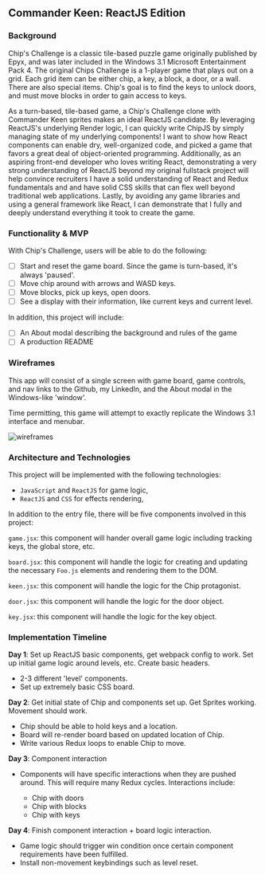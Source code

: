 ## Commander Keen:  ReactJS Edition

### Background

Chip's Challenge is a classic tile-based puzzle game originally published by Epyx, and was later included in the Windows 3.1 Microsoft Entertainment Pack 4.    The original Chips Challenge is a 1-player game that plays out on a grid.  Each grid item can be either chip, a key, a block, a door, or a wall.  There are also special items.
Chip's goal is to find the keys to unlock doors, and must move blocks in order to gain access to keys.

As a turn-based, tile-based game, a Chip's Challenge clone with Commander Keen sprites makes an ideal ReactJS candidate. By leveraging ReactJS's underlying Render logic, I can quickly write ChipJS by simply managing state of my underlying components! I want to show how React components can enable dry, well-organized code, and picked a game that favors a great deal of object-oriented programming.  Additionally, as an aspiring front-end developer who loves writing React, demonstrating a very strong understanding of ReactJS beyond my original fullstack project will help convince recruiters I have a solid understanding of React and Redux fundamentals and and have solid CSS skills that can flex well beyond traditional web applications. Lastly, by avoiding any game libraries and using a general framework like React, I can demonstrate that I fully and deeply understand everything it took to create the game.

### Functionality & MVP  

With Chip's Challenge, users will be able to do the following:

- [ ] Start and reset the game board.  Since the game is turn-based, it's always 'paused'.
- [ ] Move chip around with arrows and WASD keys.
- [ ] Move blocks, pick up keys, open doors.
- [ ] See a display with their information, like current keys and current level.

In addition, this project will include:

- [ ] An About modal describing the background and rules of the game
- [ ] A production README

### Wireframes

This app will consist of a single screen with game board, game controls, and nav links to the Github, my LinkedIn,
and the About modal in the Windows-like 'window'.

Time permitting, this game will attempt to exactly replicate the Windows 3.1 interface and menubar.

![wireframes](https://upload.wikimedia.org/wikipedia/en/f/f7/Chip%27s_Challenge.png)

### Architecture and Technologies


This project will be implemented with the following technologies:

- `JavaScript` and `ReactJS` for game logic,
- `ReactJS` and `CSS` for effects rendering,

In addition to the entry file, there will be five components involved in this project:

`game.jsx`: this component will hander overall game logic including tracking keys, the global store, etc.

`board.jsx`: this component will handle the logic for creating and updating the necessary `Foo.js` elements and rendering them to the DOM.

`keen.jsx`: this component will handle the logic for the Chip protagonist.

`door.jsx`: this component will handle the logic for the door object.

`key.jsx`: this component will handle the logic for the key object.


### Implementation Timeline

**Day 1**: Set up ReactJS basic components, get webpack config to work.  Set up initial game logic around levels, etc. Create basic headers.

- 2-3 different 'level' components.
- Set up extremely basic CSS board.

**Day 2**: Get initial state of Chip and components set up. Get Sprites working. Movement should work.

- Chip should be able to hold keys and a location.
- Board will re-render board based on updated location of Chip.
- Write various Redux loops to enable Chip to move.


**Day 3**: Component interaction

- Components will have specific interactions when they are pushed around.  This will require many Redux cycles. Interactions include:

  - Chip with doors
  - Chip with blocks
  - Chip with keys


**Day 4**: Finish component interaction + board logic interaction.

- Game logic should trigger win condition once certain component requirements have been fulfilled.
- Install non-movement keybindings such as level reset.
